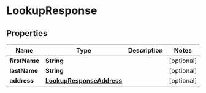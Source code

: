 

# LookupResponse

## Properties

Name | Type | Description | Notes
------------ | ------------- | ------------- | -------------
**firstName** | **String** |  |  [optional]
**lastName** | **String** |  |  [optional]
**address** | [**LookupResponseAddress**](LookupResponseAddress.md) |  |  [optional]




